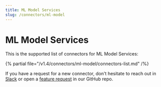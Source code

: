 ```yaml
---
title: ML Model Services
slug: /connectors/ml-model
---
```


# ML Model Services

This is the supported list of connectors for ML Model Services:

{% partial file="/v1.4/connectors/ml-model/connectors-list.md" /%}

If you have a request for a new connector, don't hesitate to reach out in [Slack](https://slack.meta-mart.org/) or
open a [feature request](https://github.com/meta-mart/MetaMart/issues/new/choose) in our GitHub repo.
